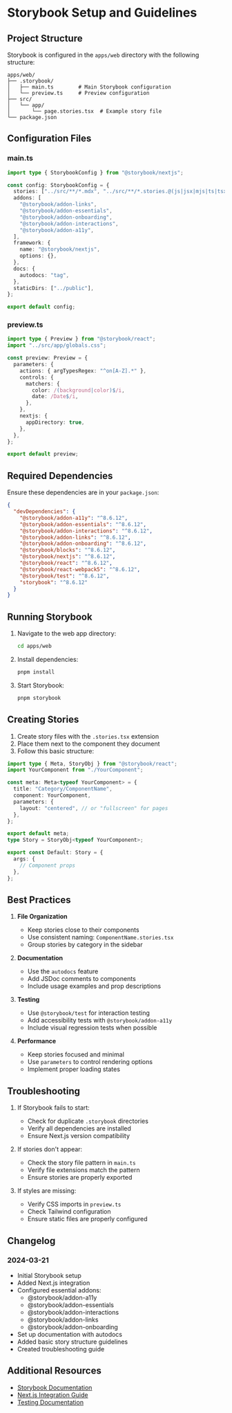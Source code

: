 # Storybook Setup and Guidelines

## Project Structure
Storybook is configured in the `apps/web` directory with the following structure:
```
apps/web/
├── .storybook/
│   ├── main.ts        # Main Storybook configuration
│   └── preview.ts     # Preview configuration
├── src/
│   └── app/
│       └── page.stories.tsx  # Example story file
└── package.json
```

## Configuration Files

### main.ts
```typescript
import type { StorybookConfig } from "@storybook/nextjs";

const config: StorybookConfig = {
  stories: ["../src/**/*.mdx", "../src/**/*.stories.@(js|jsx|mjs|ts|tsx)"],
  addons: [
    "@storybook/addon-links",
    "@storybook/addon-essentials",
    "@storybook/addon-onboarding",
    "@storybook/addon-interactions",
    "@storybook/addon-a11y",
  ],
  framework: {
    name: "@storybook/nextjs",
    options: {},
  },
  docs: {
    autodocs: "tag",
  },
  staticDirs: ["../public"],
};

export default config;
```

### preview.ts
```typescript
import type { Preview } from "@storybook/react";
import "../src/app/globals.css";

const preview: Preview = {
  parameters: {
    actions: { argTypesRegex: "^on[A-Z].*" },
    controls: {
      matchers: {
        color: /(background|color)$/i,
        date: /Date$/i,
      },
    },
    nextjs: {
      appDirectory: true,
    },
  },
};

export default preview;
```

## Required Dependencies
Ensure these dependencies are in your `package.json`:
```json
{
  "devDependencies": {
    "@storybook/addon-a11y": "^8.6.12",
    "@storybook/addon-essentials": "^8.6.12",
    "@storybook/addon-interactions": "^8.6.12",
    "@storybook/addon-links": "^8.6.12",
    "@storybook/addon-onboarding": "^8.6.12",
    "@storybook/blocks": "^8.6.12",
    "@storybook/nextjs": "^8.6.12",
    "@storybook/react": "^8.6.12",
    "@storybook/react-webpack5": "^8.6.12",
    "@storybook/test": "^8.6.12",
    "storybook": "^8.6.12"
  }
}
```

## Running Storybook
1. Navigate to the web app directory:
   ```bash
   cd apps/web
   ```

2. Install dependencies:
   ```bash
   pnpm install
   ```

3. Start Storybook:
   ```bash
   pnpm storybook
   ```

## Creating Stories
1. Create story files with the `.stories.tsx` extension
2. Place them next to the component they document
3. Follow this basic structure:
```typescript
import type { Meta, StoryObj } from "@storybook/react";
import YourComponent from "./YourComponent";

const meta: Meta<typeof YourComponent> = {
  title: "Category/ComponentName",
  component: YourComponent,
  parameters: {
    layout: "centered", // or "fullscreen" for pages
  },
};

export default meta;
type Story = StoryObj<typeof YourComponent>;

export const Default: Story = {
  args: {
    // Component props
  },
};
```

## Best Practices
1. **File Organization**
   - Keep stories close to their components
   - Use consistent naming: `ComponentName.stories.tsx`
   - Group stories by category in the sidebar

2. **Documentation**
   - Use the `autodocs` feature
   - Add JSDoc comments to components
   - Include usage examples and prop descriptions

3. **Testing**
   - Use `@storybook/test` for interaction testing
   - Add accessibility tests with `@storybook/addon-a11y`
   - Include visual regression tests when possible

4. **Performance**
   - Keep stories focused and minimal
   - Use `parameters` to control rendering options
   - Implement proper loading states

## Troubleshooting
1. If Storybook fails to start:
   - Check for duplicate `.storybook` directories
   - Verify all dependencies are installed
   - Ensure Next.js version compatibility

2. If stories don't appear:
   - Check the story file pattern in `main.ts`
   - Verify file extensions match the pattern
   - Ensure stories are properly exported

3. If styles are missing:
   - Verify CSS imports in `preview.ts`
   - Check Tailwind configuration
   - Ensure static files are properly configured

## Changelog

### 2024-03-21
- Initial Storybook setup
- Added Next.js integration
- Configured essential addons:
  - @storybook/addon-a11y
  - @storybook/addon-essentials
  - @storybook/addon-interactions
  - @storybook/addon-links
  - @storybook/addon-onboarding
- Set up documentation with autodocs
- Added basic story structure guidelines
- Created troubleshooting guide

## Additional Resources
- [Storybook Documentation](https://storybook.js.org/docs)
- [Next.js Integration Guide](https://storybook.js.org/docs/8.0/configure/frameworks/nextjs)
- [Testing Documentation](https://storybook.js.org/docs/8.0/writing-tests/introduction) 